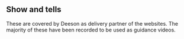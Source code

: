 ## Show and tells 

These are covered by Deeson as delivery partner of the websites. The majority of these have been recorded to be used as guidance videos. 